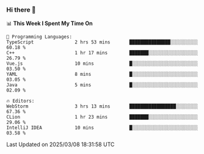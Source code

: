 ### Hi there 👋

<!--
**asdf12303116/asdf12303116** is a ✨ _special_ ✨ repository because its `README.md` (this file) appears on your GitHub profile.

Here are some ideas to get you started:

- 🔭 I’m currently working on ...
- 🌱 I’m currently learning ...
- 👯 I’m looking to collaborate on ...
- 🤔 I’m looking for help with ...
- 💬 Ask me about ...
- 📫 How to reach me: ...
- 😄 Pronouns: ...
- ⚡ Fun fact: ...
-->

<!--START_SECTION:waka-->
📊 **This Week I Spent My Time On** 

```text
💬 Programming Languages: 
TypeScript               2 hrs 53 mins       ███████████████░░░░░░░░░░   60.18 % 
C++                      1 hr 17 mins        ███████░░░░░░░░░░░░░░░░░░   26.79 % 
Vue.js                   10 mins             █░░░░░░░░░░░░░░░░░░░░░░░░   03.50 % 
YAML                     8 mins              █░░░░░░░░░░░░░░░░░░░░░░░░   03.05 % 
Java                     5 mins              █░░░░░░░░░░░░░░░░░░░░░░░░   02.09 % 

🔥 Editors: 
WebStorm                 3 hrs 13 mins       █████████████████░░░░░░░░   67.36 % 
CLion                    1 hr 23 mins        ███████░░░░░░░░░░░░░░░░░░   29.06 % 
IntelliJ IDEA            10 mins             █░░░░░░░░░░░░░░░░░░░░░░░░   03.58 % 
```


 Last Updated on 2025/03/08 18:31:58 UTC
<!--END_SECTION:waka-->
